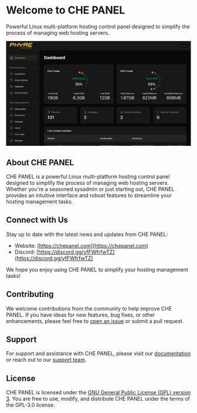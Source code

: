 # Welcome to CHE PANEL

Powerful Linux multi-platform hosting control panel designed to simplify the process of managing web hosting servers.

![Che Panel - Dashboard](/screenshots/dashboard.png)

## About CHE PANEL

CHE PANEL is a powerful Linux multi-platform hosting control panel designed to simplify the process of managing web hosting servers. Whether you're a seasoned sysadmin or just starting out, CHE PANEL provides an intuitive interface and robust features to streamline your hosting management tasks.

## Connect with Us

Stay up to date with the latest news and updates from CHE PANEL:

- Website: [https://chepanel.com](https://chepanel.com)
- Discord: [https://discord.gg/yfFWfrfwTZ](https://discord.gg/yfFWfrfwTZ)

We hope you enjoy using CHE PANEL to simplify your hosting management tasks!

## Contributing

We welcome contributions from the community to help improve CHE PANEL. If you have ideas for new features, bug fixes, or other enhancements, please feel free to [open an issue](https://github.com/anjasamar/ChePanel/issues) or submit a pull request.

## Support

For support and assistance with CHE PANEL, please visit our [documentation](https://chepanel.com/docs) or reach out to our [support team](mailto:support@chepanel.com).

## License

CHE PANEL is licensed under the [GNU General Public License (GPL) version 3](https://www.gnu.org/licenses/gpl-3.0.en.html). You are free to use, modify, and distribute CHE PANEL under the terms of the GPL-3.0 license.
